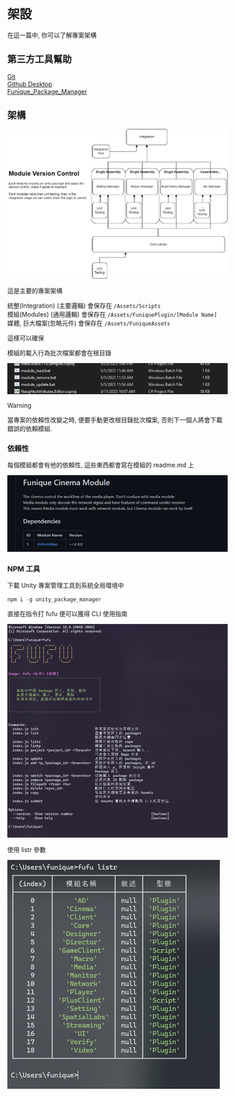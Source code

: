 # 架設

在這一篇中, 你可以了解專案架構

## 第三方工具幫助
[Git](https://git-scm.com/downloads)\
[Github Desktop](https://desktop.github.com/)\
[Funique_Package_Manager](https://www.npmjs.com/package/unity_package_manager)

## 架構
![Architecture](./../images/ApplicationArchitecture.png)

這是主要的專案架構

統整(Integration) (主要邏輯) 會保存在 `/Assets/Scripts`\
模組(Modules) (通用邏輯) 會保存在 `/Assets/FuniquePlugin/[Module Name]`\
媒體, 巨大檔案(忽略元件) 會保存在 `/Assets/FuniqueAssets`

這樣可以確保

模組的載入行為批次檔案都會在根目錄

![Module_Action](../images/pull_repo.png)

> [!WARNING]
> 當專案的依賴性改變之時, 便要手動更改根目錄批次檔案, 否則下一個人將會下載錯誤的依賴模組.

### 依賴性
每個模組都會有他的依賴性, 這些東西都會寫在模組的 readme.md 上

![example](../images/dependencies.png)

### NPM 工具

下載 Unity 專案管理工具到系統全局環境中

```powershell
npm i -g unity_package_manager
```

直接在指令打 fufu 便可以獲得 CLI 使用指南

![FUFU](../images/Fufu.png)

使用 listr 參數

![FUFU](../images/FufuListR.png)
